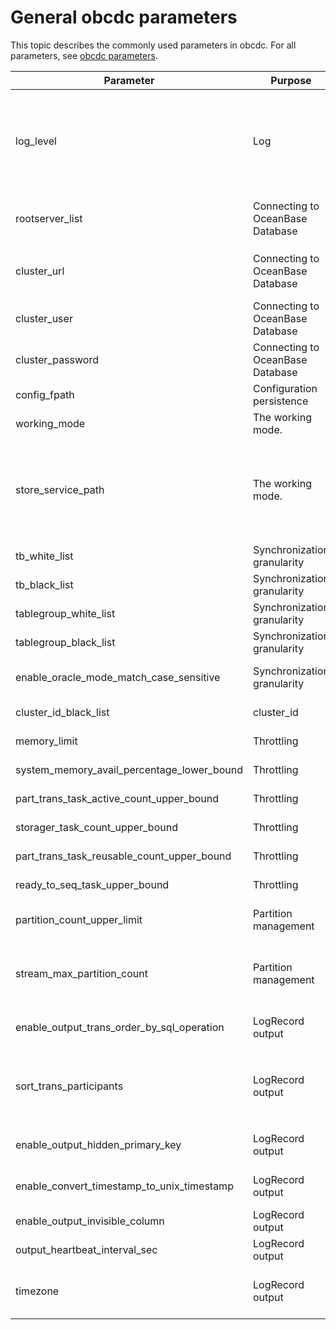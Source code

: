 # General obcdc parameters

This topic describes the commonly used parameters in obcdc. For all parameters, see [obcdc parameters](../2.obcdc-parameters/2.obcdc-configuration-items.md). 

| Parameter | Purpose                          | Description |
|--------------------------------------------|----------------------------------|---------------------------------------------------------------------------------------------------------------------------------------------------|
| log_level | Log                              | The log level, which can be adjusted based on the module. For example, you can set the log level as `TLOG.FETCHER:DEBUG` and `TLOG:COMMITTER:ERROR`.  You can control the log level for the FETCHER, PARSER, FORMATTER, SEQUENCER, and COMMITTER modules. You must add the `TLOG.` prefix to each module.  |
| rootserver_list | Connecting to OceanBase Database | The list of servers where Root Service is running, in the `server_ip:server_rpc_port:server_sql_port` format.  |
| cluster_url | Connecting to OceanBase Database | If OceanBase Database has a cluster URL, obcdc uses this URL to obtain the RootServer information. High availability is supported for servers.  |
| cluster_user | Connecting to OceanBase Database | The user in the sys tenant. This user must have the read privilege on internal tables.  |
| cluster_password | Connecting to OceanBase Database | The password of the preceding user in the sys tenant.  |
| config_fpath | Configuration persistence        | All obcdc configuration information will be dumped into this file.  |
| working_mode | The working mode.                | The default working mode is the persistence mode.  |
| store_service_path | The working mode.                | The path where persistent data is stored. This parameter takes effect only in persistence mode.  Relative path: The persistent data is stored in a relative path in the path of the process that calls obcdc.  Absolute path: The persistent data is stored in the specified absolute path, such as `store_service_path=/data/1`.  |
| tb_white_list | Synchronization granularity      | The allowlist of tables to be synchronized.  |
| tb_black_list | Synchronization granularity      | The blocklist of the tables that will not be synchronized.  |
| tablegroup_white_list | Synchronization granularity      | The allowlist of table groups to be synchronized.  |
| tablegroup_black_list | Synchronization granularity      | The blocklist of table groups that will not be synchronized.  |
| enable_oracle_mode_match_case_sensitive | Synchronization granularity      | The case sensitivity of tenants against the blocklist or allowlist in Oracle mode of OceanBase Database.  |
| cluster_id_black_list | cluster_id                       | The blocklist of cluster IDs for synchronization.  |
| memory_limit | Throttling                       | The memory threshold for triggering throttling in obcdc.  |
| system_memory_avail_percentage_lower_bound | Throttling                       | The lower limit of the available system memory, in percentage.  |
| part_trans_task_active_count_upper_bound | Throttling                       | The maximum number of active partition transactions.  |
| storager_task_count_upper_bound | Throttling                       | The throttling threshold of the number of tasks to be persisted by the storager module.  |
| part_trans_task_reusable_count_upper_bound | Throttling                       | The maximum number of partition transactions to reuse.  |
| ready_to_seq_task_upper_bound | Throttling                       | The maximum number of tasks to be sequenced.  |
| partition_count_upper_limit | Partition management             | The maximum number of partitions allowed for synchronization on the obcdc instance. Default value: 2000000.  |
| stream_max_partition_count | Partition management             | The maximum number of partitions allowed for a log stream. The default value is 5,000. You can set this parameter to a lower value to significantly improve the synchronization efficiency on hotspot partitions.  |
| enable_output_trans_order_by_sql_operation | LogRecord output                 | Specifies whether to return data rows in the transaction in the order that the SQL statements are executed.  |
| sort_trans_participants | LogRecord output                 | Specifies whether to sort statements by the distributed transaction participant. You can maintain a stable row data output sequence by setting this parameter and the `enable_output_trans_order_by_sql_operation` parameter.  |
| enable_output_hidden_primary_key | LogRecord output                 | Specifies whether to return the hidden primary key columns of tables without primary keys.  |
| enable_convert_timestamp_to_unix_timestamp | LogRecord output                 | Specifies whether to convert a timestamp to a UNIX integer value. The default format is `YYYY-MM-DD HH:MM:SS`.  |
| enable_output_invisible_column | LogRecord output                 | Specifies whether to return the hidden columns.  |
| output_heartbeat_interval_sec | LogRecord output                 | The time interval for generating the information about security timestamps.  |
| timezone | LogRecord output                 | The time zone of obcdc. The time of the specified time zone is displayed when data of the timestamp_with_local_timezone type is synchronized.  |
